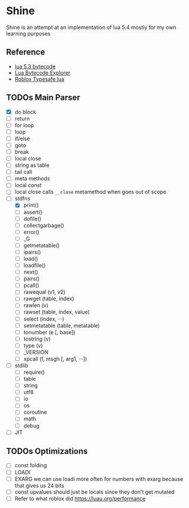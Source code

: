 # Shine
Shine is an attempt at an implementation of lua 5.4 mostly for my own learning purposes

## Reference
- [lua 5.3 bytecode](https://the-ravi-programming-language.readthedocs.io/en/latest/lua_bytecode_reference.html)
- [Lua Bytecode Explorer](http://luac.nl/)
- [Roblox Typesafe lua](https://luau.org/)

## TODOs Main Parser
- [x] do block
- [ ] return
- [ ] for loop
- [ ] loop
- [ ] if/else
- [ ] goto
- [ ] break
- [ ] local close
- [ ] string as table
- [ ] tail call
- [ ] meta methods
- [ ] local const
- [ ] local close calls `__close` metamethod when goes out of scope
- [ ] stdfns
    - [x] print()
    - [ ] assert()
    - [ ] dofile()
    - [ ] collectgarbage()
    - [ ] error()
    - [ ] \_G
    - [ ] getmetatable()
    - [ ] ipairs()
    - [ ] load()
    - [ ] loadfile()
    - [ ] next()
    - [ ] pairs()
    - [ ] pcall()
    - [ ] rawequal (v1, v2)
    - [ ] rawget (table, index)
    - [ ] rawlen (v)
    - [ ] rawset (table, index, value)
    - [ ] select (index, ···)
    - [ ] setmetatable (table, metatable)
    - [ ] tonumber (e [, base])
    - [ ] tostring (v)
    - [ ] type (v)
    - [ ] \_VERSION
    - [ ] xpcall (f, msgh [, arg1, ···])
- [ ] stdlib
    - [ ] require()
    - [ ] table
    - [ ] string
    - [ ] utf8
    - [ ] io
    - [ ] os
    - [ ] coroutine
    - [ ] math
    - [ ] debug
- [ ] JIT

## TODOs Optimizations
- [ ] const folding
- [ ] LOADI
- [ ] EXARG we can use loadi more often for numbers with exarg because that gives us 24 bits
- [ ] const upvalues should just be locals since they don't get mutated
- [ ] Refer to what roblox did https://luau.org/performance
